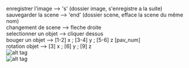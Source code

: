 enregistrer l'image   --> 's'   (dossier image, s'enregistre a la suite)  
sauvegarder la scene  --> 'end' (dossier scene, efface la scene du même nom)  
changement de scene   --> fleche droite  
selectionner un objet --> cliquer dessus  
bouger un objet       --> [1-2] x ; [3-4] y ; [5-6] z  [pav_num]  
rotation objet        --> [3] x ; [6] y ; [9] z  
![alt tag](https://github.com/ocarta-l/c_RT/blob/master/exemple01.png?raw=true)  
![alt tag](https://github.com/ocarta-l/c_RT/blob/master/exemple02.png?raw=true)
